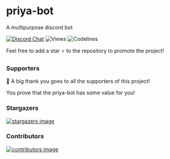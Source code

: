 # priya-bot
A multipurpose discord bot

[![Discord Chat](https://img.shields.io/discord/861962453821816882?color=7289da&label=discord&logo=discord&logoColor=white)](https://discord.gg/BJX7bhE6FD)
![Views](https://visitor-badge.laobi.icu/badge?page_id=chinnupavan.priya-bot&title=Views)
![Codelines](https://img.shields.io/tokei/lines/github/chinnupavan/priya-bot)

Feel free to add a star ⭐ to the repository to promote the project!

### Supporters

👏 A big thank you goes to all the supporters of this project!

You prove that the priya-bot has some value for you!

### Stargazers

[![stargazers image](https://reporoster.com/stars/chinnupavan/priya-bot)](https://github.com/chinnupavan/priya-bot/stargazers)

### Contributors

[![contributors image](https://contrib.rocks/image?repo=chinnupavan/priya-bot)](https://github.com/chinnupavan/priya-bot/contributors)
